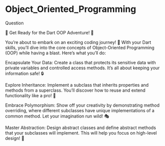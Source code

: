 # Object_Oriented_Programming

Question

🎉 Get Ready for the Dart OOP Adventure! 🐍

You’re about to embark on an exciting coding journey! 🚀 With your Dart skills, you’ll dive into the core concepts of Object-Oriented Programming (OOP) while having a blast. Here’s what you’ll do:

Encapsulate Your Data: Create a class that protects its sensitive data with private variables and controlled access methods. It’s all about keeping your information safe! 🔒

Explore Inheritance: Implement a subclass that inherits properties and methods from a superclass. You’ll discover how to reuse and extend functionality like a pro! 🌳

Embrace Polymorphism: Show off your creativity by demonstrating method overriding, where different subclasses have unique implementations of a common method. Let your imagination run wild! 🎭

Master Abstraction: Design abstract classes and define abstract methods that your subclasses will implement. This will help you focus on high-level design! 🎨
